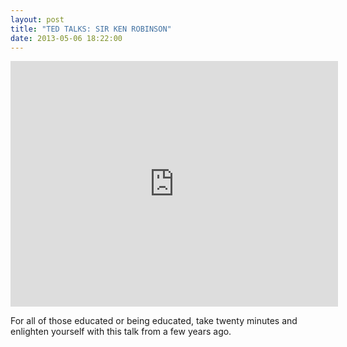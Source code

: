 ```yaml
---
layout: post
title: "TED TALKS: SIR KEN ROBINSON"
date: 2013-05-06 18:22:00
---
```


<p><iframe frameborder="0" height="393" src="http://www.youtube.com/embed/iG9CE55wbtY?rel=0" width="524"></iframe></p>
<p>For all of those educated or being educated, take twenty minutes and enlighten yourself with this talk from a few years ago.</p>
